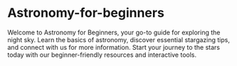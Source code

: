 # Astronomy-for-beginners
Welcome to Astronomy for Beginners, your go-to guide for exploring the night sky. Learn the basics of astronomy, discover essential stargazing tips, and connect with us for more information. Start your journey to the stars today with our beginner-friendly resources and interactive tools.
